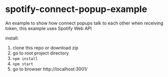 # spotify-connect-popup-example
An example to show how connect popups talk to each other when receiving token, this example uses Spotify Web API

install:

1. clone this repo or download zip
2. go to root project directory
3. `npm install`
4. `npm start`
5. go to browser http://localhost:3001/
